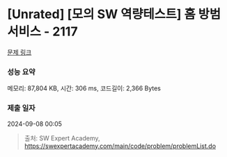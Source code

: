 # [Unrated] [모의 SW 역량테스트] 홈 방범 서비스 - 2117 

[문제 링크](https://swexpertacademy.com/main/code/problem/problemDetail.do?contestProbId=AV5V61LqAf8DFAWu) 

### 성능 요약

메모리: 87,804 KB, 시간: 306 ms, 코드길이: 2,366 Bytes

### 제출 일자

2024-09-08 00:05



> 출처: SW Expert Academy, https://swexpertacademy.com/main/code/problem/problemList.do